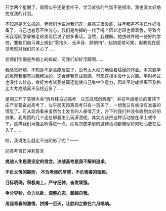 <p>开学两个星期了，周围似乎还是老样子，学习紧张的气氛不是很浓，我也没太好地完成我的计划。</p><p>不知道是怎么搞的，老师们也说对我们这一届高三很没底，往年都差不多已作好准备了。自己也总忍不住分心，我们是垮掉的一代了吗？因此老班也很着急，导致今天我写同学录被老班发现后说了很多重话，当然，我理解。她仿效外地一些好的学校，要我们自习课上做到“零抬头、无声音、静悄悄”，起初感觉可笑，但我现在感觉老班对我们的关心了……</p><p>老师们倒像是热锅上的蚂蚁，可我们却好浮躁啊……</p><p>我感觉好烦，不知是不是高原反应了，没有太大动力地做着枯燥的作业。本来数学的难题我很有兴趣解决的，这会使我有成就感，可现在根本没什么兴趣。平时考试也没什么状态，幸好大考试我总算还能使自己集中注意力，因此平时成绩离不及格比大考成绩离不及格近多了……</p><p>星期三开了誓狮大会“厉兵秣马迎高考　众志成城创辉煌”，并在年级组长的带领下庄严宣誓奋战高考了，似乎那天距离高考只有一百天了，一想我又有些没有准备的慌乱了。可从现场看来虽然台上发言的人豪情万丈，台下的我们并没有收到太好的效果。我周围的几个还在聊着怎么玩潇洒呢。其实应该把这种活动放在早上或中午，这样我们可能会听得进一点，而每次放学前的这种活动都被似箭的归心放在后头了……</p><p>哎，我说怎么就走不出阴影了呢？——</p><p class="ql-align-center">迎高考百日冲刺誓言</p><p class="ql-align-center"><strong> 挑战人生是我坚定的信念，决战高考是我不解的追求。</strong></p><p class="ql-align-center"><strong> 不负父母的期盼， 不负老师的厚望，不负青春的理想。</strong></p><p class="ql-align-center"><strong> 目标明确，积极向上，严守纪律，奋发顽强。</strong></p><p class="ql-align-center"><strong>  争分夺秒，全力以赴，调整心态，超越自我。</strong></p><p class="ql-align-center"><strong>   用我青春的激情，拼搏一百天，让胜利之歌在六月唱响。</strong></p><p><br></p>